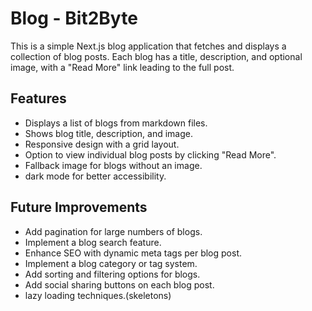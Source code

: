 # Blog - Bit2Byte

This is a simple Next.js blog application that fetches and displays a collection of blog posts. Each blog has a title, description, and optional image, with a "Read More" link leading to the full post.

## Features

* Displays a list of blogs from markdown files.
* Shows blog title, description, and image.
* Responsive design with a grid layout.
* Option to view individual blog posts by clicking "Read More".
* Fallback image for blogs without an image.
* dark mode for better accessibility.

## Future Improvements

* Add pagination for large numbers of blogs.
* Implement a blog search feature.
* Enhance SEO with dynamic meta tags per blog post.
* Implement a blog category or tag system.
* Add sorting and filtering options for blogs.
* Add social sharing buttons on each blog post.
* lazy loading techniques.(skeletons)